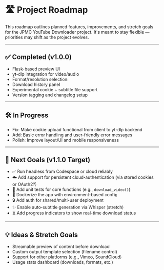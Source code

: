 # 🛣️ Project Roadmap

This roadmap outlines planned features, improvements, and stretch goals for the JPMC YouTube Downloader project. It's meant to stay flexible — priorities may shift as the project evolves.

---

## ✅ Completed (v1.0.0)

- Flask-based preview UI
- yt-dlp integration for video/audio
- Format/resolution selection
- Download history panel
- Experimental cookie + subtitle file support
- Version tagging and changelog setup

---

## 🛠️ In Progress

- Fix: Make cookie upload functional from client to yt-dlp backend
- Add: Basic error handling and user-friendly error messages
- Polish: Improve layout/UI and mobile responsiveness

---

## 🧭 Next Goals (v1.1.0 Target)

- ✅ Run headless from Codespace or cloud reliably
- ☁️ Add support for persistent cloud-authentication (via stored cookies or OAuth2?)
- 🧪 Add unit tests for core functions (e.g., `download_video()`)
- 🚀 Dockerize the app with environment-based config
- 🔒 Add auth for shared/multi-user deployment
- ✨ Enable auto-subtitle generation via Whisper (stretch)
- ⏳ Add progress indicators to show real-time download status

---

## 💡 Ideas & Stretch Goals

- Streamable preview of content before download
- Custom output template selection (filename control)
- Support for other platforms (e.g., Vimeo, SoundCloud)
- Usage stats dashboard (downloads, formats, etc.)